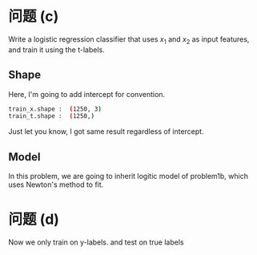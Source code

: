 # 问题 (c)
Write a logistic regression classifier that uses
$x_1$ and $x_2$ as input features, and train it using the t-labels.


## Shape
Here, I'm going to add intercept for convention.
```bash
train_x.shape :  (1250, 3)
train_t.shape :  (1250,)
```

Just let you know, I got same result regardless of intercept.  

## Model
In this problem, we are going to inherit logitic model of problem1b, which uses Newton's method to fit.

# 问题 (d)
Now we only train on y-labels. and test on true labels

